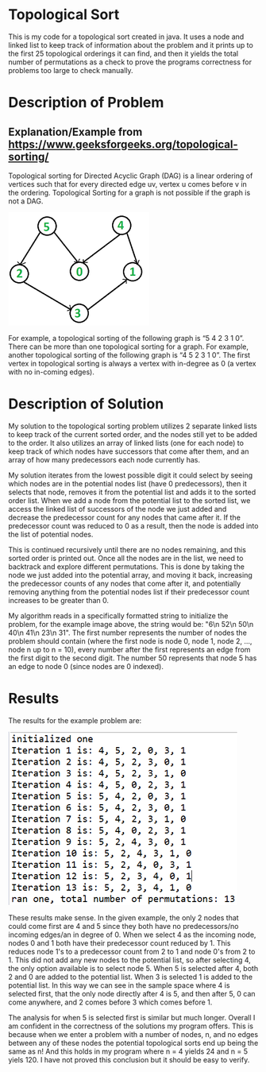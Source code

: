 # Topological Sort

This is my code for a topological sort created in java. It uses a node and linked list to keep track of information about the problem and it prints up to the first 25 topological orderings it can find, and then it yields the total number of permutations as a check to prove the programs correctness for problems too large to check manually.

# Description of Problem

## Explanation/Example from https://www.geeksforgeeks.org/topological-sorting/

Topological sorting for Directed Acyclic Graph (DAG) is a linear ordering of vertices such that for every directed edge uv, vertex u comes before v in the ordering. Topological Sorting for a graph is not possible if the graph is not a DAG. 

![Image](example.png)

For example, a topological sorting of the following graph is “5 4 2 3 1 0”. There can be more than one topological sorting for a graph. For example, another topological sorting of the following graph is “4 5 2 3 1 0”. The first vertex in topological sorting is always a vertex with in-degree as 0 (a vertex with no in-coming edges).

# Description of Solution

My solution to the topological sorting problem utilizes 2 separate linked lists to keep track of the current sorted order, and the nodes still yet to be added to the order. It also utilizes an array of linked lists (one for each node) to keep track of which nodes have successors that come after them, and an array of how many predecessors each node currently has.

My solution iterates from the lowest possible digit it could select by seeing which nodes are in the potential nodes list (have 0 predecessors), then it selects that node, removes it from the potential list and adds it to the sorted order list. When we add a node from the potential list to the sorted list, we access the linked list of successors of the node we just added and decrease the predecessor count for any nodes that came after it. If the predecessor count was reduced to 0 as a result, then the node is added into the list of potential nodes. 

This is continued recursively until there are no nodes remaining, and this sorted order is printed out. Once all the nodes are in the list, we need to backtrack and explore different permutations. This is done by taking the node we just added into the potential array, and moving it back, increasing the predecessor counts of any nodes that come after it, and potentially removing anything from the potential nodes list if their predecessor count increases to be greater than 0.

My algorithm reads in a specifically formatted string to initialize the problem, for the example image above, the string would be: "6\n 52\n 50\n 40\n 41\n 23\n 31". The first number represents the number of nodes the problem should contain (where the first node is node 0, node 1, node 2, ..., node n up to n = 10), every number after the first represents an edge from the first digit to the second digit. The number 50 represents that node 5 has an edge to node 0 (since nodes are 0 indexed).

# Results

The results for the example problem are:

![Image](results.png)

These results make sense. In the given example, the only 2 nodes that could come first are 4 and 5 since they both have no predecessors/no incoming edges/an in degree of 0. When we select 4 as the incoming node, nodes 0 and 1 both have their predecessor count reduced by 1. This reduces node 1's to a predecessor count from 2 to 1 and node 0's from 2 to 1. This did not add any new nodes to the potential list, so after selecting 4, the only option available is to select node 5. When 5 is selected after 4, both 2 and 0 are added to the potential list. When 3 is selected 1 is added to the potential list. In this way we can see in the sample space where 4 is selected first, that the only node directly after 4 is 5, and then after 5, 0 can come anywhere, and 2 comes before 3 which comes before 1.

The analysis for when 5 is selected first is similar but much longer. Overall I am confident in the correctness of the solutions my program offers. This is because when we enter a problem with a number of nodes, n, and no edges between any of these nodes the potential topological sorts end up being the same as n! And this holds in my program where n = 4 yields 24 and n = 5 yiels 120. I have not proved this conclusion but it should be easy to verify.

